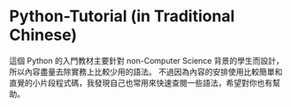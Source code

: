 # Python-Tutorial (in Traditional Chinese)
這個 Python 的入門教材主要針對 non-Computer Science 背景的學生而設計，所以內容盡量去除實務上比較少用的語法。
不過因為內容的安排使用比較簡單和直覺的小片段程式碼，我發現自己也常用來快速查閱一些語法，希望對你也有幫助。

